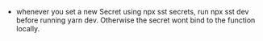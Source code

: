 - whenever you set a new Secret using npx sst secrets, run npx sst dev before running yarn dev. Otherwise the secret wont bind to the function locally.

